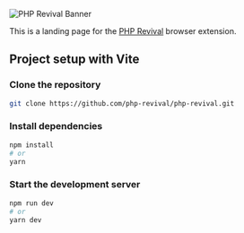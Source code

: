 ![PHP Revival Banner](https://raw.githubusercontent.com/php-revival/php-revival/refs/heads/master/src/art/php-revival-promo-big.png)

This is a landing page for the [PHP Revival](https://github.com/php-revival/php-revival) browser extension.

## Project setup with Vite

### Clone the repository

```bash
git clone https://github.com/php-revival/php-revival.git
```

### Install dependencies

```bash
npm install
# or
yarn
```

### Start the development server

```bash
npm run dev
# or
yarn dev
```
